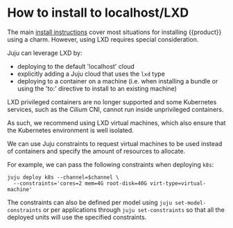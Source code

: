 # How to install to localhost/LXD

The main [install instructions][install] cover most situations for installing
{{product}} using a charm. However, using LXD requires special consideration.

Juju can leverage LXD by:

- deploying to the default 'localhost' cloud
- explicitly adding a Juju cloud that uses the ``lxd`` type
- deploying to a container on a machine (i.e. when installing a bundle or using
  the 'to:' directive to install to an existing machine)

LXD privileged containers are no longer supported and some Kubernetes services,
such as the Cilium CNI, cannot run inside unprivileged containers.

As such, we recommend using LXD virtual machines, which also ensure that the
Kubernetes environment is well isolated.

We can use Juju constraints to request virtual machines to be used instead
of containers and specify the amount of resources to allocate.

For example, we can pass the following constraints when deploying ``k8s``:

```
juju deploy k8s --channel=$channel \
  --constraints='cores=2 mem=4G root-disk=40G virt-type=virtual-machine'
```

The constraints can also be defined per model using
``juju set-model-constraints`` or per applications through
``juju set-constraints`` so that all the deployed units will use the specified
constraints.

<!-- LINKS -->
[install]: ./charm